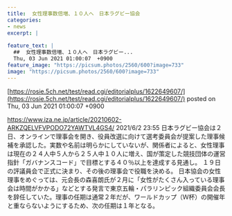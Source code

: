 ```yaml
---
title:  女性理事数倍増、１０人へ　日本ラグビー協会  
categories:
- news
excerpt: |
  
feature_text: |
  ##  女性理事数倍増、１０人へ　日本ラグビー...
  Thu, 03 Jun 2021 01:00:07  +0900
feature_image: "https://picsum.photos/2560/600?image=733"
image: "https://picsum.photos/2560/600?image=733"
---
```


[https://rosie.5ch.net/test/read.cgi/editorialplus/1622649607/](https://rosie.5ch.net/test/read.cgi/editorialplus/1622649607/)
posted on Thu, 03 Jun 2021 01:00:07  +0900

<!--more-->

https://www.iza.ne.jp/article/20210602-ARKZQELVFVPODO72YAWTVL4GS4/ 2021/6/2 23:55 日本ラグビー協会は２日、オンラインで理事会を開き、役員改選に向けて選考委員会が提案した理事候補を承認した。実数や名前は明らかにしていないが、関係者によると、女性理事は現在の２４人中５人から２５人中１０人に増え、国が策定した競技団体の運営指針「ガバナンスコード」で目標とする４０％以上を達成する見通し。 １９日の評議員会で正式に決まり、その後の理事会で役職を決める。 日本協会の女性理事をめぐっては、元会長の森喜朗氏が２月に「女性がたくさん入っている理事会は時間がかかる」などとする発言で東京五輪・パラリンピック組織委員会会長を辞任していた。理事の任期は通常２年だが、ワールドカップ（Ｗ杯）の開催年と重ならないようにするため、次の任期は１年となる。
